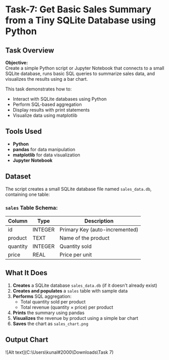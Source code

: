 # Task-7: Get Basic Sales Summary from a Tiny SQLite Database using Python

## Task Overview
**Objective:**  
Create a simple Python script or Jupyter Notebook that connects to a small SQLite database, runs basic SQL queries to summarize sales data, and visualizes the results using a bar chart.

This task demonstrates how to:
- Interact with SQLite databases using Python
- Perform SQL-based aggregation
- Display results with print statements
- Visualize data using matplotlib

## Tools Used
- **Python** 
- **pandas** for data manipulation
- **matplotlib** for data visualization
- **Jupyter Notebook**

## Dataset
The script creates a small SQLite database file named `sales_data.db`, containing one table:

### `sales` Table Schema:
| Column   | Type    | Description              |
|----------|---------|--------------------------|
| id       | INTEGER | Primary Key (auto-incremented) |
| product  | TEXT    | Name of the product       |
| quantity | INTEGER | Quantity sold             |
| price    | REAL    | Price per unit            |


##  What It Does
1. **Creates** a SQLite database `sales_data.db` (if it doesn't already exist)
2. **Creates and populates** a `sales` table with sample data
3. **Performs** SQL aggregation:
   - Total quantity sold per product
   - Total revenue (quantity × price) per product
4. **Prints** the summary using pandas
5. **Visualizes** the revenue by product using a simple bar chart
6. **Saves** the chart as `sales_chart.png`

## Output Chart
![Alt text](C:\Users\kunal#2000\Downloads\Task 7)
